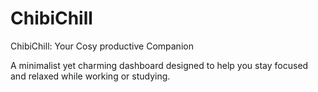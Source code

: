 # ChibiChill
ChibiChill: Your Cosy productive Companion

A minimalist yet charming dashboard designed to help you stay focused and relaxed while working or studying.
